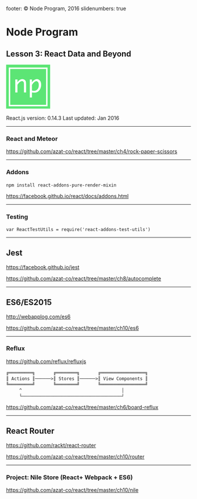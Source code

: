 footer: © Node Program, 2016
slidenumbers: true

# Node Program
## Lesson 3: React Data and Beyond

![inline 70%](images/np-logo120.png)

React.js version: 0.14.3
Last updated: Jan 2016

---

### React and Meteor

<https://github.com/azat-co/react/tree/master/ch4/rock-paper-scissors>

---

### Addons

```
npm install react-addons-pure-render-mixin
```

<https://facebook.github.io/react/docs/addons.html>

---

### Testing

```
var ReactTestUtils = require('react-addons-test-utils')
```

---

## Jest

<https://facebook.github.io/jest>

<https://github.com/azat-co/react/tree/master/ch8/autocomplete>

---

## ES6/ES2015

<http://webapplog.com/es6>

<https://github.com/azat-co/react/tree/master/ch10/es6>



---

### Reflux

<https://github.com/reflux/refluxjs>

```
╔═════════╗       ╔════════╗       ╔═════════════════╗
║ Actions ║──────>║ Stores ║──────>║ View Components ║
╚═════════╝       ╚════════╝       ╚═════════════════╝
     ^                                      │
     └──────────────────────────────────────┘
```

<https://github.com/azat-co/react/tree/master/ch6/board-reflux>


---

## React Router

<https://github.com/rackt/react-router>

<https://github.com/azat-co/react/tree/master/ch10/router>

---


### Project: Nile Store (React+ Webpack + ES6)

<https://github.com/azat-co/react/tree/master/ch10/nile>
